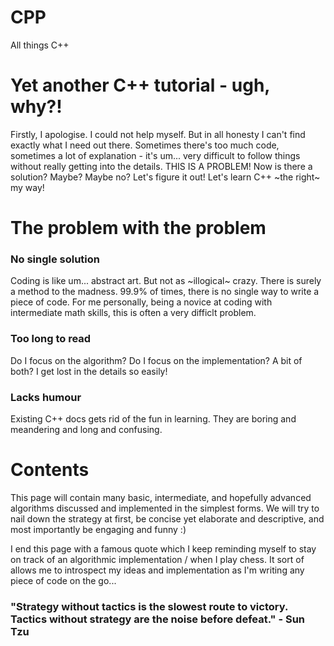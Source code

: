 # CPP
All things C++

# Yet another C++ tutorial - ugh, why?!

Firstly, I apologise. I could not help myself. But in all honesty I can't find exactly what I need out there. Sometimes there's too much code, sometimes a lot of explanation - it's um... very difficult to follow things without really getting into the details. THIS IS A PROBLEM! 
Now is there a solution? Maybe? Maybe no? Let's figure it out! Let's learn C++ ~the right~ my way!

# The problem with the problem

### No single solution
Coding is like um... abstract art. But not as ~illogical~ crazy. There is surely a method to the madness. 99.9% of times, there is no single way to write a piece of code. For me personally, being a novice at coding with intermediate math skills, this is often a very difficlt problem.

### Too long to read
Do I focus on the algorithm? Do I focus on the implementation? A bit of both? I get lost in the details so easily! 

### Lacks humour
Existing C++ docs gets rid of the fun in learning. They are boring and meandering and long and confusing. 


# Contents

This page will contain many basic, intermediate, and hopefully advanced algorithms discussed and implemented in the simplest forms. We will try to nail down the strategy at first, be concise yet elaborate and descriptive, and most importantly be engaging and funny :) 

I end this page with a famous quote which I keep reminding myself to stay on track of an algorithmic implementation / when I play chess. It sort of allows me to introspect my ideas and implementation as I'm writing any piece of code on the go...

### "Strategy without tactics is the slowest route to victory. Tactics without strategy are the noise before defeat." - Sun Tzu 

